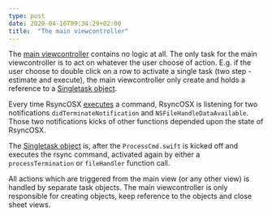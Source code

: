 ```yaml
---
type: post
date: 2020-04-16T09:34:29+02:00
title:  "The main viewcontroller"
---
```

The [main viewcontroller](https://github.com/rsyncOSX/RsyncOSX/blob/master/RsyncOSX/ViewControllerMain.swift) contains no logic at all. The only task for the main viewcontroller is to act on whatever the user choose of action. E.g. if the user choose to double click on a row to activate a single task (two step - estimate and execute), the main viewcontroller only create and holds a reference to a [Singletask object](https://github.com/rsyncOSX/RsyncOSX/blob/master/RsyncOSX/SingleTask.swift).

Every time RsyncOSX [executes](https://github.com/rsyncOSX/RsyncOSX/blob/master/RsyncOSX/ProcessCmd.swift) a command, RsyncOSX is listening for two notifications `didTerminateNotification` and `NSFileHandleDataAvailable`. Those two notifications kicks of other functions depended upon the state of RsyncOSX.

The [Singletask object](https://github.com/rsyncOSX/RsyncOSX/blob/master/RsyncOSX/SingleTask.swift) is, after the `ProcessCmd.swift` is kicked off and executes the rsync command, activated again by either a `processTermination` or `fileHandler` function call.

All actions which are triggered from the main view (or any other view) is handled by separate task objects. The main viewcontroller is only responsible for creating objects, keep reference to the objects and close sheet views.
